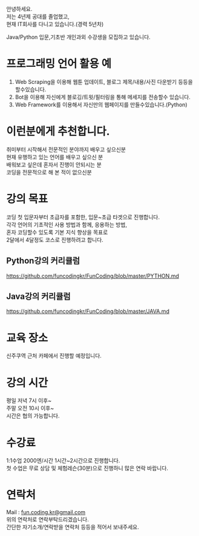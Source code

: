 안녕하세요.  
저는 4년제 공대를 졸업했고,  
현재 IT회사를 다니고 있습니다.(경력 5년차)

Java/Python 입문,기초반 개인과외 수강생을 모집하고 있습니다.

# 프로그래밍 언어 활용 예
1. Web Scraping을 이용해 웹툰 업데이트, 블로그 제목/내용/사진 다운받기 등등을 할수있습니다.
2. Bot을 이용해 자신에게 블로깅/트윗/필터링을 통해 메세지를 전송할수 있습니다.
3. Web Framework를 이용해서 자신만의 웹페이지를 만들수있습니다.(Python)

# 이런분에게 추천합니다.
취미부터 시작해서 전문적인 분야까지 배우고 싶으신분  
현재 유행하고 있는 언어를 배우고 싶으신 분  
배워보고 싶은데 혼자서 진행이 안되시는 분  
코딩을 전문적으로 해 본 적이 없으신분  

# 강의 목표
코딩 첫 입문자부터 초급자를 포함한, 입문~초급 타겟으로 진행합니다.  
각각 언어의 기초적인 사용 방법과 함께, 응용하는 방법,  
혼자 코딩할수 있도록 기본 지식 향상을 목표로  
2달에서 4달정도 코스로 진행하려고 합니다.  

## Python강의 커리큘럼
https://github.com/funcodingkr/FunCoding/blob/master/PYTHON.md
## Java강의 커리큘럼
https://github.com/funcodingkr/FunCoding/blob/master/JAVA.md

# 교육 장소
신주쿠역 근처 카페에서 진행할 예정입니다.  

# 강의 시간
평일 저녁 7시 이후~  
주말 오전 10시 이후~  
시간은 협의 가능합니다.

# 수강료
1:1수업 2000엔/시간 1시간~2시간으로 진행합니다.  
첫 수업은 무료 상담 및 체험레슨(30분)으로 진행하니 많은 연락 바랍니다.

# 연락처
Mail : fun.coding.kr@gmail.com  
위의 연락처로 연락부탁드리겠습니다.  
간단한 자기소개/연락받을 연락처 등등을 적어서 보내주세요.
